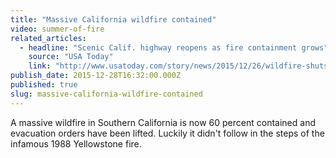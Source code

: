 ```yaml
---
title: "Massive California wildfire contained"
video: summer-of-fire
related_articles:
  - headline: "Scenic Calif. highway reopens as fire containment grows"
    source: "USA Today"
    link: "http://www.usatoday.com/story/news/2015/12/26/wildfire-shuts-down-scenic-calif-coastal-highways/77916142/"
publish_date: 2015-12-28T16:32:00.000Z
published: true
slug: massive-california-wildfire-contained
---
```

A massive wildfire in Southern California is now 60 percent contained and evacuation orders have been lifted. Luckily it didn't follow in the steps of the infamous 1988 Yellowstone fire.

